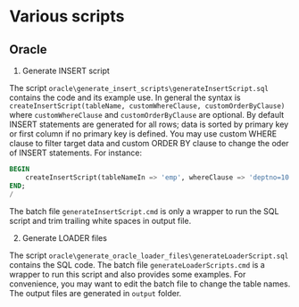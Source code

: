 # Various scripts

## Oracle

1. Generate INSERT script
   
The script `oracle\generate_insert_scripts\generateInsertScript.sql` contains the code and its 
example use. In general the syntax is `createInsertScript(tableName, customWhereClause, customOrderByClause)`
where `customWhereClause` and `customOrderByClause` are optional. By default INSERT statements are
generated for all rows; data is sorted by primary key or first column if no primary key is defined. 
You may use custom WHERE clause to filter target data and custom ORDER BY clause to change the 
oder of INSERT statements. For instance:

```sql
BEGIN
    createInsertScript(tableNameIn => 'emp', whereClause => 'deptno=10', orderClause => 'ename');
END;
/
```

The batch file `generateInsertScript.cmd` is only a wrapper to run the SQL script and trim trailing 
white spaces in output file. 

2. Generate LOADER files

The script `oracle\generate_oracle_loader_files\generateLoaderScript.sql` contains the SQL code.
The batch file `generateLoaderScripts.cmd` is a wrapper to run this script and also provides some
examples. For convenience, you may want to edit the batch file to change the table names. The output
files are generated in `output` folder.

